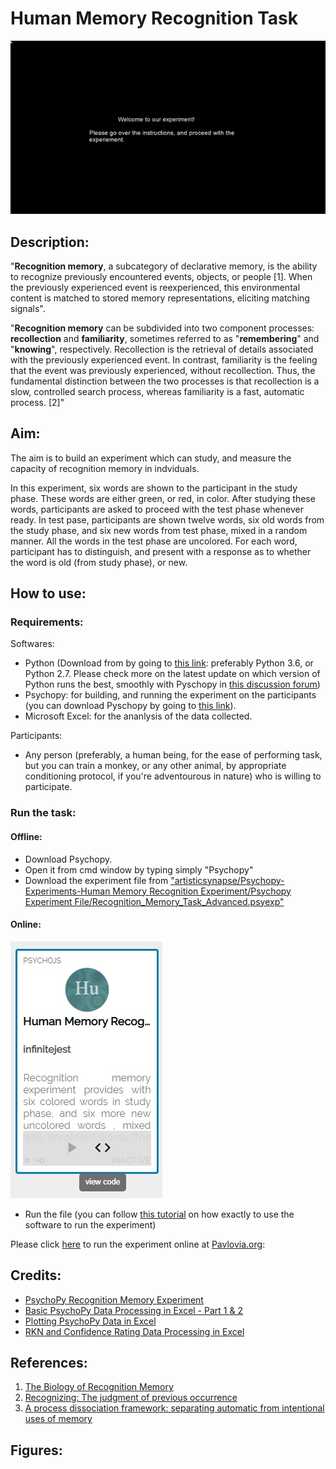 # Human Memory Recognition Task

![](https://github.com/artisticsynapse/Psychopy-Experiments-/blob/master/Human%20Memory%20Recognition%20Experiment/Images/Psychopy_Advance_Recognition_Memory_Task_GIF.gif)

## Description:

"**Recognition memory**, a subcategory of declarative memory, is the ability to recognize previously encountered events, objects, or people [1]. When the previously experienced event is reexperienced, this environmental content is matched to stored memory representations, eliciting matching signals".

"**Recognition memory** can be subdivided into two component processes: **recollection** and **familiarity**, sometimes referred to as "**remembering**" and "**knowing**", respectively. Recollection is the retrieval of details associated with the previously experienced event. In contrast, familiarity is the feeling that the event was previously experienced, without recollection. Thus, the fundamental distinction between the two processes is that recollection is a slow, controlled search process, whereas familiarity is a fast, automatic process. [2]"

## Aim:
The aim is to build an experiment which can study, and measure the capacity of recognition memory in indviduals. 

In this experiment, six words are shown to the participant in the study phase. These words are either green, or red, in color. After studying these words, participants are asked to proceed with the test phase whenever ready. In test pase, participants are shown twelve words, six old words from the study phase, and six new words from test phase, mixed in a random manner. All the words in the test phase are uncolored. For each word, participant has to distinguish, and present with a response as to whether the word is old (from study phase), or new.

## How to use:
### Requirements: 
Softwares:
- Python (Download from by going to [this link](https://www.python.org/downloads/): preferably Python 3.6, or Python 2.7. Please check more on the latest update on which version of Python runs the best, smoothly with Pyschopy in [this discussion forum](https://discourse.psychopy.org/))
- Psychopy: for building, and running the experiment on the participants (you can download Pyschopy by going to [this link](https://www.psychopy.org/download.html)).
- Microsoft Excel: for the ananlysis of the data collected.

Participants:
- Any person (preferably, a human being, for the ease of performing task, but you can train a monkey, or any other animal, by appropriate conditioning protocol, if you're adventourous in nature) who is willing to participate. 

### Run the task: 
 
#### Offline:
- Download Psychopy.
- Open it from cmd window by typing simply "Psychopy" 
- Download the experiment file from ["artisticsynapse/Psychopy-Experiments-Human Memory Recognition Experiment/Psychopy Experiment File/Recognition_Memory_Task_Advanced.psyexp"](https://github.com/artisticsynapse/Psychopy-Experiments-/tree/master/Human%20Memory%20Recognition%20Experiment/Psychopy%20Experiment%20File) 
#### Online: 
![Pavlovia - Human Recognition Memory Experiment](https://github.com/artisticsynapse/Psychopy-Experiments-/blob/master/Human%20Memory%20Recognition%20Experiment/Images/Pavlovia.jpg)
- Run the file (you can follow [this tutorial](https://www.youtube.com/watch?v=VV6qhuQgsiI&list=PLFB5A1BE51964D587&index=1) on how exactly to use the software to run the experiment)

Please click [here](https://gitlab.pavlovia.org/infinitejest/human-recognition-memory-experiment) to run the experiment online at [Pavlovia.org](https://pavlovia.org/):

  

## Credits:
- [PsychoPy Recognition Memory Experiment](https://www.youtube.com/watch?v=9BqRyut2UZk&list=PL-KTa_GY7VEMehFKqnBgIg48KqbKwSj-a)
- [Basic PsychoPy Data Processing in Excel - Part 1 & 2](https://www.youtube.com/watch?v=jl_0ZY0KFKw&list=PL-KTa_GY7VEMehFKqnBgIg48KqbKwSj-a&index=3)
- [Plotting PsychoPy Data in Excel](https://www.youtube.com/watch?v=yTtRCltfJg0&list=PL-KTa_GY7VEMehFKqnBgIg48KqbKwSj-a&index=5)
- [RKN and Confidence Rating Data Processing in Excel ](https://www.youtube.com/watch?v=NVZOx5d3vRE&list=PL-KTa_GY7VEMehFKqnBgIg48KqbKwSj-a&index=6)

## References:
1. [The Biology of Recognition Memory](http://www.brainrules.net/pdf/JohnMedina_PsychTimes_June08.pdf)
2. [Recognizing: The judgment of previous occurrence](https://doi.org/10.1037%2F0033-295X.87.3.252)
3. [A process dissociation framework: separating automatic from intentional uses of memory](https://doi.org/10.1016%2F0749-596X%2891%2990025-F)
## Figures:


